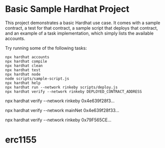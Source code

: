 # Basic Sample Hardhat Project

This project demonstrates a basic Hardhat use case. It comes with a sample contract, a test for that contract, a sample script that deploys that contract, and an example of a task implementation, which simply lists the available accounts.

Try running some of the following tasks:

```shell
npx hardhat accounts
npx hardhat compile
npx hardhat clean
npx hardhat test
npx hardhat node
node scripts/sample-script.js
npx hardhat help
npx hardhat run --network rinkeby scripts/deploy.js
npx hardhat verify --network rinkeby DEPLOYED_CONTRACT_ADDRESS
```

npx hardhat verify --network rinkeby 0x4e639f28f3...

npx hardhat verify --network mainNet 0x4e639f28f33...

npx hardhat verify --network rinkeby 0x79F565CE...

# erc1155
